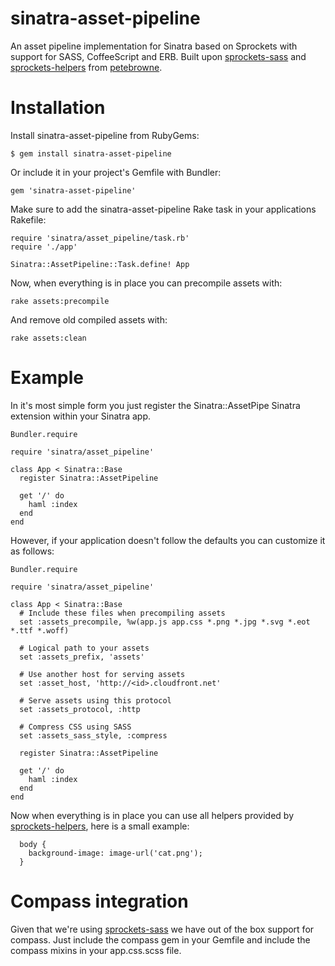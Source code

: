 # sinatra-asset-pipeline

An asset pipeline implementation for Sinatra based on Sprockets with support for SASS, CoffeeScript and ERB. Built upon [sprockets-sass](https://github.com/petebrowne/sprockets-sass) and [sprockets-helpers](https://github.com/petebrowne/sprockets-helpers) from [petebrowne](https://github.com/petebrowne).

# Installation

Install sinatra-asset-pipeline from RubyGems:

    $ gem install sinatra-asset-pipeline

Or include it in your project's Gemfile with Bundler:

    gem 'sinatra-asset-pipeline'

Make sure to add the sinatra-asset-pipeline Rake task in your applications Rakefile:

    require 'sinatra/asset_pipeline/task.rb'
    require './app'

    Sinatra::AssetPipeline::Task.define! App

Now, when everything is in place you can precompile assets with:

    rake assets:precompile

And remove old compiled assets with:

    rake assets:clean

# Example

In it's most simple form you just register the Sinatra::AssetPipe Sinatra extension within your Sinatra app.

    Bundler.require

    require 'sinatra/asset_pipeline'

    class App < Sinatra::Base
      register Sinatra::AssetPipeline

      get '/' do
        haml :index
      end
    end

However, if your application doesn't follow the defaults you can customize it as follows:

    Bundler.require

    require 'sinatra/asset_pipeline'

    class App < Sinatra::Base
      # Include these files when precompiling assets
      set :assets_precompile, %w(app.js app.css *.png *.jpg *.svg *.eot *.ttf *.woff)

      # Logical path to your assets
      set :assets_prefix, 'assets'

      # Use another host for serving assets
      set :asset_host, 'http://<id>.cloudfront.net'

      # Serve assets using this protocol
      set :assets_protocol, :http

      # Compress CSS using SASS
      set :assets_sass_style, :compress

      register Sinatra::AssetPipeline

      get '/' do
        haml :index
      end
    end

Now when everything is in place you can use all helpers provided by [sprockets-helpers](https://github.com/petebrowne/sprockets-helpers), here is a small example:

      body {
        background-image: image-url('cat.png');
      }

# Compass integration

Given that we're using [sprockets-sass](https://github.com/petebrowne/sprockets-sass) we have out of the box support for compass. Just include the compass gem in your Gemfile and include the compass mixins in your app.css.scss file.

